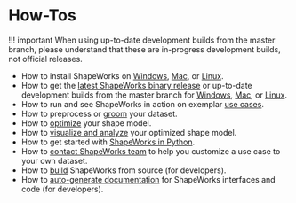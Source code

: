 # How-Tos


!!! important
    When using up-to-date development builds from the master branch, please understand that these are in-progress development builds, not official releases.


- How to install ShapeWorks on [Windows](../users/install.md#installing-shapeworks-on-windows), [Mac](../users/install.md#installing-shapeworks-on-mac), or [Linux](../users/install.md#installing-shapeworks-on-linux).
- How to get the [latest ShapeWorks binary release](https://github.com/SCIInstitute/ShapeWorks/releases/latest) or up-to-date development builds from the master branch for [Windows](https://github.com/SCIInstitute/ShapeWorks/releases/tag/dev-windows), [Mac](https://github.com/SCIInstitute/ShapeWorks/releases/tag/dev-mac), or [Linux](https://github.com/SCIInstitute/ShapeWorks/releases/tag/dev-linux). 
- How to run and see ShapeWorks in action on exemplar [use cases](../use-cases/use-cases.md). 
- How to preprocess or [groom](../workflow/groom.md) your dataset.
- How to [optimize](../workflow/optimize.md) your shape model.
- How to [visualize and analyze](../workflow/analyze.md) your optimized shape model.
- How to get started with [ShapeWorks in Python](../new/shapeworks-python.md).
- How to [contact ShapeWorks team](../about/contact.md) to help you customize a use case to your own dataset.
- How to [build](../dev/build.md) ShapeWorks from source (for developers).
- How to [auto-generate documentation](../dev/docs.md#auto-generating-shapeworks-commands-documentation) for ShapeWorks interfaces and code (for developers).


